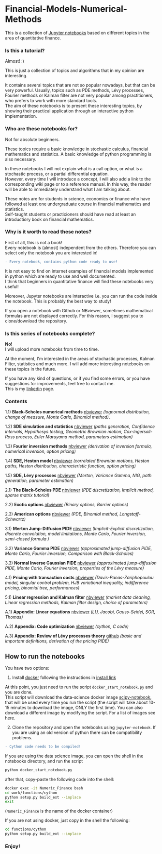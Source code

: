 Financial-Models-Numerical-Methods 
==================================


This is a collection of [Jupyter notebooks](https://jupyter.org/) based on different topics in the area of quantitative finance.


### Is this a tutorial?

Almost! :) 

This is just a collection of topics and algorithms that in my opinion are interesting.     

It contains several topics that are not so popular nowadays, but that can be very powerful. 
Usually, topics such as PDE methods, Lévy processes, Fourier methods or Kalman filter are not very popular among practitioners, who prefers to work with more standard tools.     
The aim of these notebooks is to present these interesting topics, by showing their practical application through an interactive python implementation.


### Who are these notebooks for?

Not for absolute beginners. 

These topics require a basic knowledge in stochastic calculus, financial mathematics and statistics. A basic knowledge of python programming is also necessary.

In these notebooks I will not explain what is a call option, or what is a stochastic process, or a partial differential equation.     
However, every time I will introduce a concept, I will also add a link to the corresponding wiki page or to a reference manual.
In this way, the reader will be able to immediately understand what I am talking about. 

These notes are for students in science, economics or finance who have followed at least one undergraduate course in financial mathematics and statistics.       
Self-taught students or practicioners should have read at least an introductiory book on financial mathematics. 


### Why is it worth to read these notes?  

First of all, this is not a book!      
Every notebook is (almost) independent from the others. Therefore you can select only the notebook you are interested in!

```diff
- Every notebook, contains python code ready to use!     
```

It is not easy to find on internet examples of financial models implemented in python which are ready to use and well documented.    
I think that beginners in quantitative finance will find these notebooks very useful!  

Moreover, Jupyter notebooks are interactive i.e. you can run the code inside the notebook. 
This is probably the best way to study!

If you open a notebook with Github or NBviewer, sometimes mathematical formulas are not displayed correctly. 
For this reason, I suggest you to clone/download the repository. 


### Is this series of notebooks complete?

**No!**    
I will upload more notebooks from time to time. 

At the moment, I'm interested in the areas of stochastic processes, Kalman Filter, statistics and much more. I will add more interesting notebooks on these topics in the future. 

If you have any kind of questions, or if you find some errors, or you have suggestions for improvements, feel free to contact me.      
This is my [linkedin](https://www.linkedin.com/in/nicolacantarutti) page.



### Contents

1.1) **Black-Scholes numerical methods** [nbviewer](https://nbviewer.ipython.org/github/cantaro86/Financial-Models-Numerical-Methods/blob/master/1.1%20Black-Scholes%20numerical%20methods.ipynb) *(lognormal distribution, change of measure, Monte Carlo, Binomial method)*.

1.2) **SDE simulation and statistics** [nbviewer](https://nbviewer.ipython.org/github/cantaro86/Financial-Models-Numerical-Methods/blob/master/1.2%20SDE%20simulations%20and%20statistics.ipynb)
*(paths generation, Confidence intervals, Hypothesys testing, Geometric Brownian motion, Cox-Ingersoll-Ross process, Euler Maruyama method, parameters estimation)*

1.3) **Fourier inversion methods** [nbviewer](https://nbviewer.ipython.org/github/cantaro86/Financial-Models-Numerical-Methods/blob/master/1.3%20Fourier%20transform%20methods.ipynb)
*(derivation of inversion formula, numerical inversion, option pricing)*

1.4) **SDE, Heston model** [nbviewer](https://nbviewer.ipython.org/github/cantaro86/Financial-Models-Numerical-Methods/blob/master/1.4%20SDE%20-%20Heston%20model.ipynb)
*(correlated Brownian motions, Heston paths, Heston distribution, characteristic function, option pricing)*

1.5) **SDE, Lévy processes** [nbviewer](https://nbviewer.ipython.org/github/cantaro86/Financial-Models-Numerical-Methods/blob/master/1.5%20SDE%20-%20L%C3%A9vy%20processes.ipynb)
*(Merton, Variance Gamma, NIG, path generation, parameter estimation)*

2.1) **The Black-Scholes PDE** [nbviewer](https://nbviewer.ipython.org/github/cantaro86/Financial-Models-Numerical-Methods/blob/master/2.1%20Black-Scholes%20PDE%20and%20sparse%20matrices.ipynb)
*(PDE discretization, Implicit method, sparse matrix tutorial)*

2.2) **Exotic options** [nbviewer](https://nbviewer.ipython.org/github/cantaro86/Financial-Models-Numerical-Methods/blob/master/2.2%20Exotic%20options.ipynb)
*(Binary options, Barrier options)*

2.3) **American options** [nbviewer](https://nbviewer.ipython.org/github/cantaro86/Financial-Models-Numerical-Methods/blob/master/2.3%20American%20Options.ipynb)
*(PDE, Binomial method, Longstaff-Schwartz)*

3.1) **Merton Jump-Diffusion PIDE** [nbviewer](https://nbviewer.ipython.org/github/cantaro86/Financial-Models-Numerical-Methods/blob/master/3.1%20Merton%20jump-diffusion%2C%20PIDE%20method.ipynb)
*(Implicit-Explicit discretization, discrete convolution, model limitations, Monte Carlo, Fourier inversion, semi-closed formula )*

3.2) **Variance Gamma PIDE** [nbviewer](https://nbviewer.ipython.org/github/cantaro86/Financial-Models-Numerical-Methods/blob/master/3.2%20Variance%20Gamma%20model%2C%20PIDE%20method.ipynb)
*(approximated jump-diffusion PIDE, Monte Carlo, Fourier inversion, Comparison with Black-Scholes)*

3.3) **Normal Inverse Gaussian PIDE** [nbviewer](https://nbviewer.ipython.org/github/cantaro86/Financial-Models-Numerical-Methods/blob/master/3.3%20Pricing%20with%20the%20NIG%20Process.ipynb)
*(approximated jump-diffusion PIDE, Monte Carlo, Fourier inversion, properties of the Lévy measure)*

4.1) **Pricing with transaction costs** [nbviewer](https://nbviewer.ipython.org/github/cantaro86/Financial-Models-Numerical-Methods/blob/master/4.1%20Option%20pricing%20with%20transaction%20costs.ipynb)
*(Davis-Panas-Zariphopoulou model, singular control problem, HJB variational inequality, indifference pricing, binomial tree, performances)*

5.1) **Linear regression and Kalman filter** [nbviewer](https://nbviewer.ipython.org/github/cantaro86/Financial-Models-Numerical-Methods/blob/master/5.1%20Linear%20regression%20-%20Kalman%20filter.ipynb)
*(market data cleaning, Linear regression methods, Kalman filter design, choice of parameters)*

A.1) **Appendix: Linear equations** [nbviewer](https://nbviewer.ipython.org/github/cantaro86/Financial-Models-Numerical-Methods/blob/master/A.1%20Solution%20of%20linear%20equations.ipynb)
*(LU, Jacobi, Gauss-Seidel, SOR, Thomas)*
  
A.2) **Appendix: Code optimization** [nbviewer](https://nbviewer.ipython.org/github/cantaro86/Financial-Models-Numerical-Methods/blob/master/A.2%20Optimize%20and%20speed%20up%20the%20code.%20%28SOR%20algorithm%2C%20Cython%20and%20C%29.ipynb)
*(cython, C code)*

A.3) **Appendix: Review of Lévy processes theory** [github](https://github.com/cantaro86/Financial-Models-Numerical-Methods/blob/master/A.3%20Introduction%20to%20L%C3%A9vy%20processes%20and%20PIDEs.pdf)
*(basic and important definitions, derivation of the pricing PIDE)*



## How to run the notebooks 

You have two options:

1) Install [docker](https://www.docker.com/) following the instructions in [install link](https://docs.docker.com/install/) 

At this point, you just need to run the script ```docker_start_notebook.py``` and you are done.     
This script will download the data-science docker image [scipy-notebook](https://hub.docker.com/r/jupyter/scipy-notebook), that will be used every time you run the script (the script will take about 10-15 minutes to download the image, ONLY the first time). You can also download a different image by modifying the script. For a list of images see [here](https://jupyter-docker-stacks.readthedocs.io/en/latest/using/selecting.html).

2) Clone the repository and open the notebooks using `jupyter-notebook`. 
If you are using an old version of python there can be compatibility problems.

```diff
- Cython code needs to be compiled!
```

If you are using the data science image, you can open the shell in the notebooks directory, and run the script 
```bash
python docker_start_notebook.py
```

after that, copy-paste the following code into the shell:

```bash 
docker exec -it Numeric_Finance bash
cd work/functions/cython
python setup.py build_ext --inplace
exit
``` 
(`Numeric_Finance` is the name of the docker container)

If you are not using docker, just copy in the shell the following:

```bash 
cd functions/cython
python setup.py build_ext --inplace
``` 


### Enjoy!